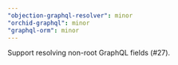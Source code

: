 ```yaml
---
"objection-graphql-resolver": minor
"orchid-graphql": minor
"graphql-orm": minor
---
```


Support resolving non-root GraphQL fields (#27).
